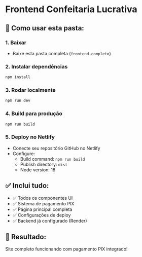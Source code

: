 # Frontend Confeitaria Lucrativa

## 🚀 Como usar esta pasta:

### 1. Baixar
- Baixe esta pasta completa (`frontend-completo`)

### 2. Instalar dependências
```bash
npm install
```

### 3. Rodar localmente
```bash
npm run dev
```

### 4. Build para produção
```bash
npm run build
```

### 5. Deploy no Netlify
- Conecte seu repositório GitHub no Netlify
- Configure:
  - Build command: `npm run build`
  - Publish directory: `dist`
  - Node version: 18

## ✅ Inclui tudo:
- ✅ Todos os componentes UI
- ✅ Sistema de pagamento PIX
- ✅ Página principal completa
- ✅ Configurações de deploy
- ✅ Backend já configurado (Render)

## 🎯 Resultado:
Site completo funcionando com pagamento PIX integrado!